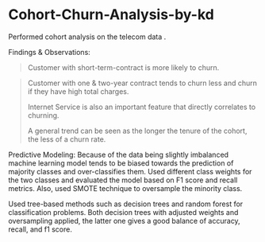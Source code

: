 # Cohort-Churn-Analysis-by-kd

Performed cohort analysis on the telecom data .

Findings & Observations:
>Customer with short-term-contract is more likely to churn.

>Customer with one & two-year contract tends to churn less and churn if they have high total charges.
>
>Internet Service is also an important feature that directly correlates to churning.
>
>A general trend can be seen as the longer the tenure of the cohort, the less of a churn rate.
>
Predictive Modeling:
Because of the data being slightly imbalanced machine learning model tends to be biased towards the prediction of majority classes and over-classifies them.
Used different class weights for the two classes and evaluated the model based on F1 score and recall metrics. Also, used SMOTE technique to oversample the minority class.

Used tree-based methods such as decision trees and random forest for classification problems. Both decision trees with adjusted weights and oversampling applied, the latter one gives a good balance of accuracy, recall, and f1 score.
